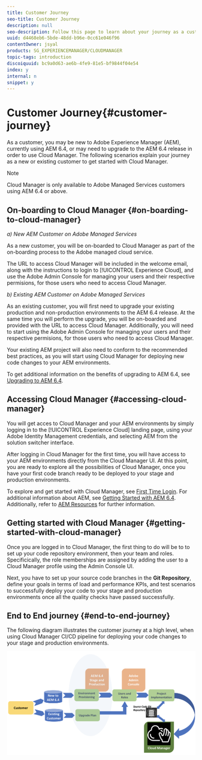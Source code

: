 ```yaml
---
title: Customer Journey
seo-title: Customer Journey
description: null
seo-description: Follow this page to learn about your journey as a customer to get started with Cloud Manager.
uuid: d4468eb6-5bde-48dd-b96e-0cc61e046f96
contentOwner: jsyal
products: SG_EXPERIENCEMANAGER/CLOUDMANAGER
topic-tags: introduction
discoiquuid: bc9a0d63-ae6b-4fe9-81e5-bf9844f04e54
index: y
internal: n
snippet: y
---
```


# Customer Journey{#customer-journey}

As a customer, you may be new to Adobe Experience Manager (AEM), currently using AEM 6.4, or may need to upgrade to the AEM 6.4 release in order to use Cloud Manager. The following scenarios explain your journey as a new or existing customer to get started with Cloud Manager.

>[!NOTE]
>
>Cloud Manager is only available to Adobe Managed Services customers using AEM 6.4 or above.

## On-boarding to Cloud Manager {#on-boarding-to-cloud-manager}

*a) New AEM Customer on Adobe Managed Services*

As a new customer, you will be on-boarded to Cloud Manager as part of the on-boarding process to the Adobe managed cloud service.

The URL to access Cloud Manager will be included in the welcome email, along with the instructions to login to [!UICONTROL Experience Cloud], and use the Adobe Admin Console for managing your users and their respective permisions, for those users who need to access Cloud Manager.

*b) Existing AEM Customer on Adobe Managed Services*

As an existing customer, you will first need to upgrade your existing production and non-production environments to the AEM 6.4 release. At the same time you will perform the upgrade, you will be on-boarded and provided with the URL to access Cloud Manager. Additionally, you will need to start using the Adobe Admin Console for managing your users and their respective permisions, for those users who need to access Cloud Manager.

Your existing AEM project will also need to conform to the recommended best practices, as you will start using Cloud Manager for deploying new code changes to your AEM environments.

To get additional information on the benefits of upgrading to AEM 6.4, see [Upgrading to AEM 6.4](/content/help/en/experience-manager/6-4/sites/deploying/using/upgrade).

## Accessing Cloud Manager {#accessing-cloud-manager}

You will get acces to Cloud Manager and your AEM environments by simply logging in to the [!UICONTROL Experience Cloud] landing page, using your Adobe Identity Management credentials, and selecting AEM from the solution switcher interface.

After logging in Cloud Manager for the first time, you will have access to your AEM environments directly from the Cloud Manager UI. At this point, you are ready to explore all the possibilities of Cloud Manager, once you have your first code branch ready to be deployed to your stage and production environments.

To explore and get started with Cloud Manager, see [First Time Login](first-time-login.md). For additional information about AEM, see [Getting Started with AEM 6.4](/content/help/en/experience-manager/6-4/sites/deploying/using/deploy). Additionally, refer to [AEM Resources](https://www.adobe.com/marketing-cloud/experience-manager/resources.html?promoid=759X6WV8&mv=other) for further information.

## Getting started with Cloud Manager {#getting-started-with-cloud-manager}

Once you are logged in to Cloud Manager, the first thing to do will be to to set up your code repository environment, then your team and roles. Specificically, the role memberships are assigned by adding the user to a Cloud Manager profile using the Admin Console UI.

Next, you have to set up your source code branches in the **Git Repository**, define your goals in terms of load and performance KPIs, and test scenarios to successfully deploy your code to your stage and production environments once all the quality checks have passed successfully.

## End to End journey {#end-to-end-journey}

The following diagram illustrates the customer journey at a high level, when using Cloud Manager CI/CD pipeline for deploying your code changes to your stage and production environments.

![](assets/screen_shot_2018-05-15at124004pm.png)

